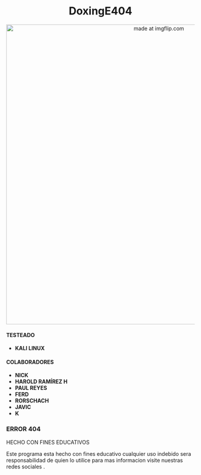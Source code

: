 <h1 align="center">DoxingE404</h1>
<p align="center">
<a href="https://imgflip.com/gif/2wjzef"><img src="https://i.imgflip.com/2wjzef.gif" title="made at imgflip.com"  width="800"/></a>
</p>

#### TESTEADO
- **KALI LINUX**


#### COLABORADORES

- **NICK**
- **HAROLD RAMÍREZ H**
- **PAUL REYES**
- **FERD**
- **RORSCHACH**
- **JAVIC**
- **K**

### ERROR 404

HECHO CON FINES EDUCATIVOS

Este programa esta hecho con fines educativo cualquier uso indebido sera responsabilidad de quien lo utilice para mas informacion visite nuestras redes sociales .


